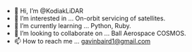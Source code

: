 - 👋 Hi, I’m @KodiakLiDAR
- 👀 I’m interested in ... On-orbit servicing of satellites.
- 🌱 I’m currently learning ... Python, Ruby.
- 💞️ I’m looking to collaborate on ... Ball Aerospace COSMOS.
- 📫 How to reach me ... gavinbaird1@gmail.com

<!---
KodiakLiDAR/KodiakLiDAR is a ✨ special ✨ repository because its `README.md` (this file) appears on your GitHub profile.
You can click the Preview link to take a look at your changes.
--->
